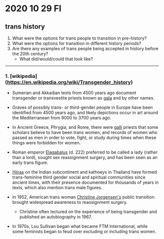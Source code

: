 # 2020 10 29 FI
## trans history

1. What were the options for trans people to transition in pre-history?
2. What were the options for transition in different history periods?
3. Are there any examples of trans people being accepted in history before the 20th century?
    - What did/would/could that look like?

---

### 1. [wikipedia] (https://en.wikipedia.org/wiki/Transgender_history)

- Sumerian and Akkadian texts from 4500 years ago document transgender or transvestite priests known as [gala](https://en.wikipedia.org/wiki/Gala_(priests)) and by other names.


- Graves of possibly trans- or third-gender people in Europe have been identified from 4500 years ago, and likely depictions occur in art around the Mediterranean from 9000 to 3700 years ago.

- In Ancient Greece, Phrygia, and Rome, there were [galli](https://en.wikipedia.org/wiki/Galli) priests that some scholars believe to have been trans women, and records of women who passed as men in order to vote, fight, or study during times when these things were forbidden for women.

- Roman emperor [Elagabalus](https://en.wikipedia.org/wiki/Elagabalus) (d. 222) preferred to be called a lady (rather than a lord), sought sex reassignment surgery, and has been seen as an early trans figure.

-  [Hijras](https://en.wikipedia.org/wiki/Hijra_(South_Asia)) on the Indian subcontinent and kathoeys in Thailand have formed trans-feminine third gender social and spiritual communities since ancient times, with their presence documented for thousands of years in texts, which also mention trans male figures.

- In 1952, American trans woman [Christine Jorgensen's](https://en.wikipedia.org/wiki/Christine_Jorgensen) public transition brought widespread awareness to reassignment surgery.
  - Christine often lectured on the experience of being transgender and published an autobiography in 1967.

-  In 1970s, Lou Sullivan began what became FTM International, while some feminists began to feud over excluding or including trans women.
